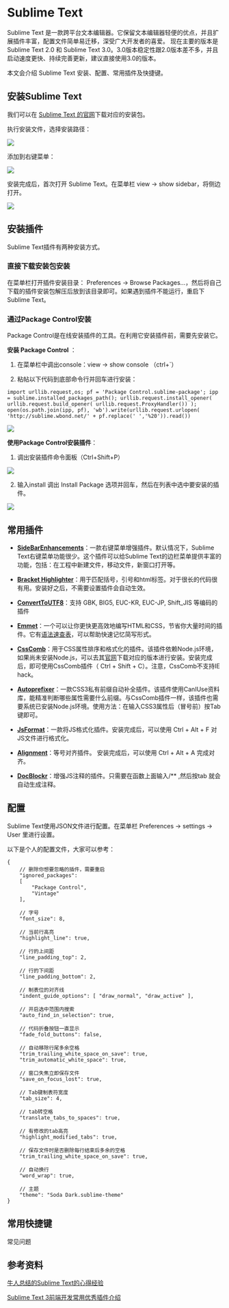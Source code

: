 # Sublime Text

Sublime Text 是一款跨平台文本编辑器。它保留文本编辑器轻便的优点，并且扩展插件丰富，配置文件简单易迁移，深受广大开发者的喜爱。 现在主要的版本是 Sublime Text 2.0 和 Sublime Text 3.0。3.0版本稳定性跟2.0版本差不多，并且启动速度更快、持续完善更新，建议直接使用3.0的版本。

本文会介绍 Sublime Text 安装、配置、常用插件及快捷键。

## 安装Sublime Text

我们可以在 [Sublime Text 的官网](http://www.sublimetext.com/3)下载对应的安装包。

执行安装文件，选择安装路径：

![](/assets/sublime1.jpg)

添加到右键菜单：

![](/assets/sublime2.jpg)

安装完成后，首次打开 Sublime Text。在菜单栏 view -&gt; show sidebar，将侧边打开。

![](/assets/sublime_03.gif)

## 安装插件

Sublime Text插件有两种安装方式。

### 直接下载安装包安装

在菜单栏打开插件安装目录： Preferences -&gt; Browse Packages…，然后将自己下载的插件安装包解压后放到该目录即可。如果遇到插件不能运行，重启下Sublime Text。

### 通过Package Control安装

Package Control是在线安装插件的工具。在利用它安装插件前，需要先安装它。

**安装 Package Control** ：

1. 在菜单栏中调出console：view -&gt; show console （ctrl+\`）

2. 粘帖以下代码到底部命令行并回车进行安装：


```
import urllib.request,os; pf = 'Package Control.sublime-package'; ipp = sublime.installed_packages_path(); urllib.request.install_opener( urllib.request.build_opener( urllib.request.ProxyHandler()) ); open(os.path.join(ipp, pf), 'wb').write(urllib.request.urlopen( 'http://sublime.wbond.net/' + pf.replace(' ','%20')).read()) 
```

![](/assets/sublime2_03.gif)

**使用Package Control安装插件**：

1. 调出安装插件命令面板（Ctrl+Shift+P）

  ![](/assets/sublime3_03.gif)

2. 输入install 调出 Install Package 选项并回车，然后在列表中选中要安装的插件。

  ![](/assets/sublime4_03.gif)


## 常用插件

* [**SideBarEnhancements**](https://github.com/titoBouzout/SideBarEnhancements)：一款右键菜单增强插件。默认情况下，Sublime Text右键菜单功能很少。这个插件可以给Sublime Text的边栏菜单提供丰富的功能，包括：在工程中新建文件，移动文件，新窗口打开等。

* [**Bracket Highlighter**](https://github.com/facelessuser/BracketHighlighter)：用于匹配括号，引号和html标签。对于很长的代码很有用。安装好之后，不需要设置插件会自动生效。

* [**ConvertToUTF8**](https://github.com/seanliang/ConvertToUTF8)：支持 GBK, BIG5, EUC-KR, EUC-JP, Shift\_JIS 等编码的插件

* [**Emmet**](https://github.com/sergeche/emmet-sublime)：一个可以让你更快更高效地编写HTML和CSS，节省你大量时间的插件。它有[语法速查表](http://docs.emmet.io/cheat-sheet/)，可以帮助快速记忆简写形式。

* [**CssComb**](https://github.com/csscomb/sublime-csscomb)：用于CSS属性排序和格式化的插件。该插件依赖Node.js环境，如果尚未安装Node.js，可以去其[官网](https://nodejs.org/en/)下载对应的版本进行安装。安装完成后，即可使用CssComb插件（ Ctrl + Shift + C）。注意，CssComb不支持IE hack。

* [**Autoprefixer**](https://github.com/sindresorhus/sublime-autoprefixer)：一款CSS3私有前缀自动补全插件。该插件使用CanIUse资料库，能精准判断哪些属性需要什么前缀。与CssComb插件一样，该插件也需要系统已安装Node.js环境。使用方法：在输入CSS3属性后（冒号前）按Tab键即可。

* [**JsFormat**](https://github.com/jdc0589/JsFormat)：一款将JS格式化插件。安装完成后，可以使用  Ctrl + Alt + F 对JS文件进行格式化。 

* [**Alignment**](https://packagecontrol.io/packages/Alignment)：等号对齐插件。 安装完成后，可以使用 Ctrl + Alt + A 完成对齐。

* [**DocBlockr**](https://packagecontrol.io/packages/DocBlockr)：增强JS注释的插件。只需要在函数上面输入\/\*\* ,然后按tab 就会自动生成注释。


## 配置

Sublime Text使用JSON文件进行配置。在菜单栏 Preferences -&gt; settings -&gt; User 里进行设置。

以下是个人的配置文件，大家可以参考：

```
{
    // 删除你想要忽略的插件，需要重启
    "ignored_packages":
    [
        "Package Control",
        "Vintage"
    ],

    // 字号
    "font_size": 8,

    // 当前行高亮
    "highlight_line": true,

    // 行的上间距
    "line_padding_top": 2,

    // 行的下间距
    "line_padding_bottom": 2,

    // 制表位的对齐线
    "indent_guide_options": [ "draw_normal", "draw_active" ],

    // 开启选中范围内搜索
    "auto_find_in_selection": true,

    // 代码折叠按钮一直显示
    "fade_fold_buttons": false,

    // 自动移除行尾多余空格
    "trim_trailing_white_space_on_save": true,
    "trim_automatic_white_space": true,

    // 窗口失焦立即保存文件
    "save_on_focus_lost": true,

    // Tab键制表符宽度
    "tab_size": 4,

    // tab转空格
    "translate_tabs_to_spaces": true,

    // 有修改的tab高亮
    "highlight_modified_tabs": true,

    // 保存文件时是否删除每行结束后多余的空格
    "trim_trailing_white_space_on_save": true,

    // 自动换行
    "word_wrap": true,

    // 主题
    "theme": "Soda Dark.sublime-theme"
}
```

## 常用快捷键

常见问题

## 参考资料

[牛人总结的Sublime Text的心得经验](https://github.com/jikeytang/sublime-text)

[Sublime Text 3前端开发常用优秀插件介绍](http://www.cnblogs.com/hykun/p/sublimeText3.html)



